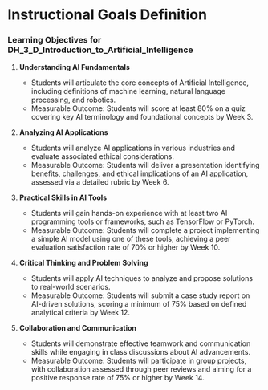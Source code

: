 Instructional Goals Definition
==============================

### Learning Objectives for DH_3_D_Introduction_to_Artificial_Intelligence

1. **Understanding AI Fundamentals**
   - Students will articulate the core concepts of Artificial Intelligence, including definitions of machine learning, natural language processing, and robotics.
   - Measurable Outcome: Students will score at least 80% on a quiz covering key AI terminology and foundational concepts by Week 3.

2. **Analyzing AI Applications**
   - Students will analyze AI applications in various industries and evaluate associated ethical considerations.
   - Measurable Outcome: Students will deliver a presentation identifying benefits, challenges, and ethical implications of an AI application, assessed via a detailed rubric by Week 6.

3. **Practical Skills in AI Tools**
   - Students will gain hands-on experience with at least two AI programming tools or frameworks, such as TensorFlow or PyTorch.
   - Measurable Outcome: Students will complete a project implementing a simple AI model using one of these tools, achieving a peer evaluation satisfaction rate of 70% or higher by Week 10.

4. **Critical Thinking and Problem Solving**
   - Students will apply AI techniques to analyze and propose solutions to real-world scenarios.
   - Measurable Outcome: Students will submit a case study report on AI-driven solutions, scoring a minimum of 75% based on defined analytical criteria by Week 12.

5. **Collaboration and Communication**
   - Students will demonstrate effective teamwork and communication skills while engaging in class discussions about AI advancements.
   - Measurable Outcome: Students will participate in group projects, with collaboration assessed through peer reviews and aiming for a positive response rate of 75% or higher by Week 14.